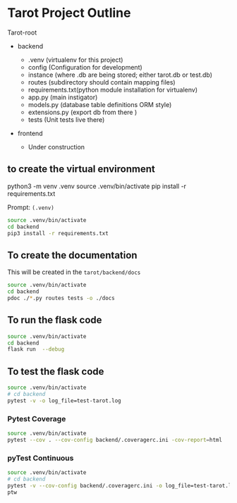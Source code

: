 # Tarot Project Outline

Tarot-root

- backend

   - .venv (virtualenv for this project)
   - config (Configuration for development)
   - instance (where .db are being stored; either tarot.db or test.db)
   - routes (subdirectory should contain mapping files)
   - requirements.txt(python module installation for virtualenv)
   - app.py (main instigator)
   - models.py (database table definitions ORM style)
   - extensions.py (export db from there )
   - tests (Unit tests live there)

- frontend

   - Under construction

## to create the virtual environment

python3 -m venv .venv
source .venv/bin/activate
pip install -r requirements.txt

Prompt: `(.venv)`

```sh
source .venv/bin/activate
cd backend
pip3 install -r requirements.txt
```

## To create the documentation

This will be created in the `tarot/backend/docs`

```sh
source .venv/bin/activate
cd backend
pdoc ./*.py routes tests -o ./docs 
```

## To run the flask code

```sh {"language":"sh","promptEnv":"never"}
source .venv/bin/activate
cd backend
flask run  --debug 
```

## To test the flask code

```sh {"background":"false","language":"sh"}
source .venv/bin/activate
# cd backend
pytest -v -o log_file=test-tarot.log
```

### Pytest Coverage

```sh
source .venv/bin/activate
pytest --cov . --cov-config backend/.coveragerc.ini -cov-report=html 
```

### pyTest Continuous

```sh
source .venv/bin/activate
# cd backend
pytest -v --cov-config backend/.coveragerc.ini -o log_file=test-tarot.log
ptw
```




